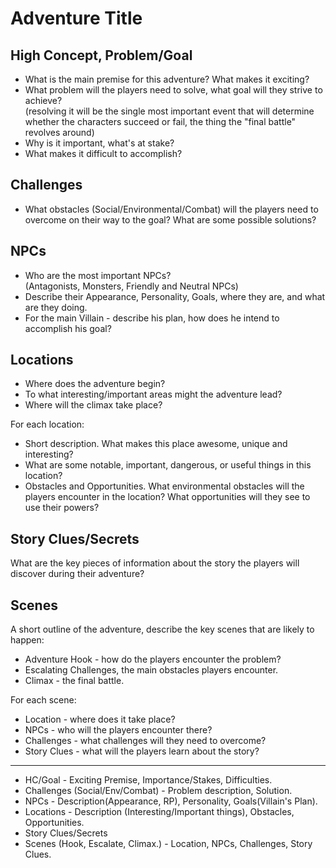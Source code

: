 # Adventure Title
## High Concept, Problem/Goal
- What is the main premise for this adventure? What makes it exciting?
- What problem will the players need to solve, what goal will they strive to achieve?  
(resolving it will be the single most important event that will determine whether the characters succeed or fail, the thing the "final battle" revolves around)
- Why is it important, what's at stake?
- What makes it difficult to accomplish?

## Challenges
- What obstacles (Social/Environmental/Combat) will the players need to overcome on their way to the goal? What are some possible solutions?

## NPCs
- Who are the most important NPCs?  
(Antagonists, Monsters, Friendly and Neutral NPCs)
- Describe their Appearance, Personality, Goals, where they are, and what are they doing.
- For the main Villain - describe his plan, how does he intend to accomplish his goal?

## Locations
- Where does the adventure begin?
- To what interesting/important areas might the adventure lead?
- Where will the climax take place?

For each location:

- Short description. What makes this place awesome, unique and interesting?
- What are some notable, important, dangerous, or useful things in this location?
- Obstacles and Opportunities. What environmental obstacles will the players encounter in the location? What opportunities will they see to use their powers?

## Story Clues/Secrets
What are the key pieces of information about the story the players will discover during their adventure?

## Scenes
A short outline of the adventure, describe the key scenes that are likely to happen:

- Adventure Hook - how do the players encounter the problem?
- Escalating Challenges, the main obstacles players encounter.
- Climax - the final battle.

For each scene:

- Location - where does it take place?
- NPCs - who will the players encounter there?
- Challenges - what challenges will they need to overcome?
- Story Clues - what will the players learn about the story?

----

- HC/Goal - Exciting Premise, Importance/Stakes, Difficulties.
- Challenges (Social/Env/Combat) - Problem description, Solution.
- NPCs - Description(Appearance, RP), Personality, Goals(Villain's Plan).
- Locations - Description (Interesting/Important things), Obstacles, Opportunities.
- Story Clues/Secrets
- Scenes (Hook, Escalate, Climax.) - Location, NPCs, Challenges, Story Clues.
